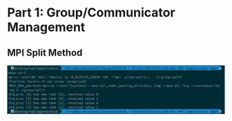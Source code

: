 # Part 1: Group/Communicator Management

## MPI Split Method
![Console output: group-split.c](assets/make-p1-1-split-local.png)
